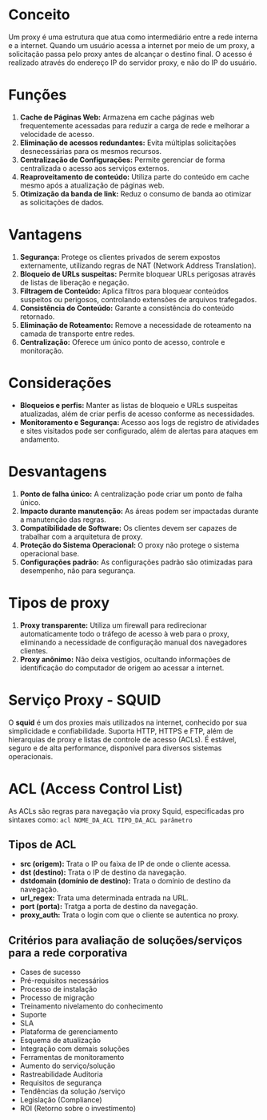 # Conceito
Um proxy é uma estrutura que atua como intermediário entre a rede interna e a internet. Quando um usuário acessa a internet por meio de um proxy, a solicitação passa pelo proxy antes de alcançar o destino final. O acesso é realizado através do endereço IP do servidor proxy, e não do IP do usuário.
# Funções
1. **Cache de Páginas Web:** Armazena em cache páginas web frequentemente acessadas para reduzir a carga de rede e melhorar a velocidade de acesso.
2. **Eliminação de acessos redundantes:** Evita múltiplas solicitações desnecessárias para os mesmos recursos.
3. **Centralização de Configurações:** Permite gerenciar de forma centralizada o acesso aos serviços externos.
4. **Reaproveitamento de conteúdo:** Utiliza parte do conteúdo em cache mesmo após a atualização de páginas web.
5. **Otimização da banda de link:** Reduz o consumo de banda ao otimizar as solicitações de dados.
# Vantagens
1. **Segurança:** Protege os clientes privados de serem expostos externamente, utilizando regras de NAT (Network Address Translation).
2. **Bloqueio de URLs suspeitas:** Permite bloquear URLs perigosas através de listas de liberação e negação.
3. **Filtragem de Conteúdo:** Aplica filtros para bloquear conteúdos suspeitos ou perigosos, controlando extensões de arquivos trafegados.
4. **Consistência do Conteúdo:** Garante a consistência do conteúdo retornado.
5. **Eliminação de Roteamento:** Remove a necessidade de roteamento na camada de transporte entre redes.
6. **Centralização:** Oferece um único ponto de acesso, controle e monitoração.
# Considerações
- **Bloqueios e perfis:** Manter as listas de bloqueio e URLs suspeitas atualizadas, além de criar perfis de acesso conforme as necessidades.
- **Monitoramento e Segurança:** Acesso aos logs de registro de atividades e sites visitados pode ser configurado, além de alertas para ataques em andamento.
# Desvantagens
1. **Ponto de falha único:** A centralização pode criar um ponto de falha único.
2. **Impacto durante manutenção:** As áreas podem ser impactadas durante a manutenção das regras.
3. **Compatibilidade de Software:** Os clientes devem ser capazes de trabalhar com a arquitetura de proxy.
4. **Proteção do Sistema Operacional:** O proxy não protege o sistema operacional base.
5. **Configurações padrão:** As configurações padrão são otimizadas para desempenho, não para segurança.
# Tipos de proxy
1. **Proxy transparente:** Utiliza um firewall para redirecionar automaticamente todo o tráfego de acesso à web para o proxy, eliminando a necessidade de configuração manual dos navegadores clientes.
2. **Proxy anônimo:** Não deixa vestígios, ocultando informações de identificação do computador de origem ao acessar a internet.
# Serviço Proxy - SQUID
O **squid** é um dos proxies mais utilizados na internet, conhecido por sua simplicidade e confiabilidade. Suporta HTTP, HTTPS e FTP, além de hierarquias de proxy e listas de controle de acesso (ACLs). É estável, seguro e de alta performance, disponível para diversos sistemas operacionais.
# ACL (Access Control List)
As ACLs são regras para navegação via proxy Squid, especificadas pro sintaxes como: `acl NOME_DA_ACL TIPO_DA_ACL parâmetro`
## Tipos de ACL
- **src (origem):** Trata o IP ou faixa de IP de onde o cliente acessa.
- **dst (destino):** Trata o IP de destino da navegação.
- **dstdomain (domínio de destino):** Trata o domínio de destino da navegação.
- **url_regex:** Trata uma determinada entrada na URL.
- **port (porta):** Tratga a porta de destino da navegação.
- **proxy_auth:** Trata o login com que o cliente se autentica no proxy.
## Critérios para avaliação de soluções/serviços para a rede corporativa
- Cases de sucesso
- Pré-requisitos necessários
- Processo de instalação
- Processo de migração
- Treinamento nivelamento do conhecimento
- Suporte
- SLA
- Plataforma de gerenciamento
- Esquema de atualização
- Integração com demais soluções
- Ferramentas de monitoramento
- Aumento do serviço/solução
- Rastreabilidade Auditoria
- Requisitos de segurança
- Tendências da solução /serviço
- Legislação (Compliance)
- ROI (Retorno sobre o investimento)